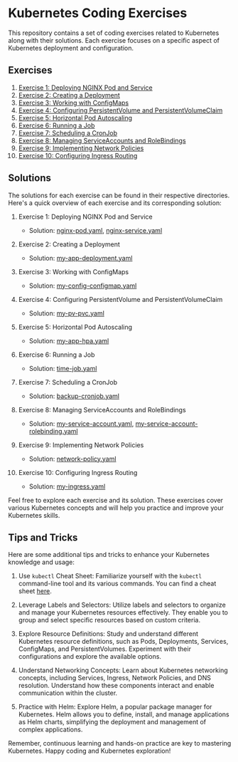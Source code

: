# Kubernetes Coding Exercises

This repository contains a set of coding exercises related to Kubernetes along with their solutions. Each exercise focuses on a specific aspect of Kubernetes deployment and configuration.

## Exercises

1. [Exercise 1: Deploying NGINX Pod and Service](exercise-1/README.md)
2. [Exercise 2: Creating a Deployment](exercise-2/README.md)
3. [Exercise 3: Working with ConfigMaps](exercise-3/README.md)
4. [Exercise 4: Configuring PersistentVolume and PersistentVolumeClaim](exercise-4/README.md)
5. [Exercise 5: Horizontal Pod Autoscaling](exercise-5/README.md)
6. [Exercise 6: Running a Job](exercise-6/README.md)
7. [Exercise 7: Scheduling a CronJob](exercise-7/README.md)
8. [Exercise 8: Managing ServiceAccounts and RoleBindings](exercise-8/README.md)
9. [Exercise 9: Implementing Network Policies](exercise-9/README.md)
10. [Exercise 10: Configuring Ingress Routing](exercise-10/README.md)

## Solutions

The solutions for each exercise can be found in their respective directories. Here's a quick overview of each exercise and its corresponding solution:

1. Exercise 1: Deploying NGINX Pod and Service
   - Solution: [nginx-pod.yaml](exercise-1/nginx-pod.yaml), [nginx-service.yaml](exercise-1/nginx-service.yaml)

2. Exercise 2: Creating a Deployment
   - Solution: [my-app-deployment.yaml](exercise-2/my-app-deployment.yaml)

3. Exercise 3: Working with ConfigMaps
   - Solution: [my-config-configmap.yaml](exercise-3/my-config-configmap.yaml)

4. Exercise 4: Configuring PersistentVolume and PersistentVolumeClaim
   - Solution: [my-pv-pvc.yaml](exercise-4/my-pv-pvc.yaml)

5. Exercise 5: Horizontal Pod Autoscaling
   - Solution: [my-app-hpa.yaml](exercise-5/my-app-hpa.yaml)

6. Exercise 6: Running a Job
   - Solution: [time-job.yaml](exercise-6/time-job.yaml)

7. Exercise 7: Scheduling a CronJob
   - Solution: [backup-cronjob.yaml](exercise-7/backup-cronjob.yaml)

8. Exercise 8: Managing ServiceAccounts and RoleBindings
   - Solution: [my-service-account.yaml](exercise-8/my-service-account.yaml), [my-service-account-rolebinding.yaml](exercise-8/my-service-account-rolebinding.yaml)

9. Exercise 9: Implementing Network Policies
   - Solution: [network-policy.yaml](exercise-9/network-policy.yaml)

10. Exercise 10: Configuring Ingress Routing
    - Solution: [my-ingress.yaml](exercise-10/my-ingress.yaml)

Feel free to explore each exercise and its solution. These exercises cover various Kubernetes concepts and will help you practice and improve your Kubernetes skills.

## Tips and Tricks

Here are some additional tips and tricks to enhance your Kubernetes knowledge and usage:

1. Use `kubectl` Cheat Sheet: Familiarize yourself with the `kubectl` command-line tool and its various commands. You can find a cheat sheet [here](https://kubernetes.io/docs/reference/kubectl/cheatsheet/).

2. Leverage Labels and Selectors: Utilize labels and selectors to organize and manage your Kubernetes resources effectively. They enable you to group and select specific resources based on custom criteria.

3. Explore Resource Definitions: Study and understand different Kubernetes resource definitions, such as Pods, Deployments, Services, ConfigMaps, and PersistentVolumes. Experiment with their configurations and explore the available options.

4. Understand Networking Concepts: Learn about Kubernetes networking concepts, including Services, Ingress, Network Policies, and DNS resolution. Understand how these components interact and enable communication within the cluster.

5. Practice with Helm: Explore Helm, a popular package manager for Kubernetes. Helm allows you to define, install, and manage applications as Helm charts, simplifying the deployment and management of complex applications.

Remember, continuous learning and hands-on practice are key to mastering Kubernetes. Happy coding and Kubernetes exploration!

